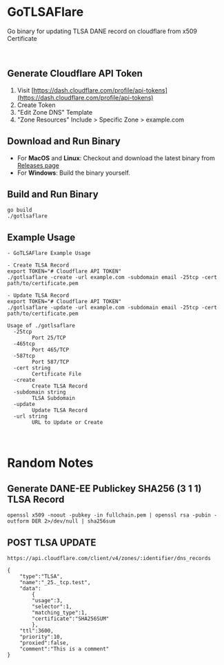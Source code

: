 # GoTLSAFlare

Go binary for updating TLSA DANE record on cloudflare from x509 Certificate

<br>

## Generate Cloudflare API Token
1. Visit [https://dash.cloudflare.com/profile/api-tokens](https://dash.cloudflare.com/profile/api-tokens)
2. Create Token
3. "Edit Zone DNS" Template
4. "Zone Resources" Include > Specific Zone > example.com

## Download and Run Binary
* For **MacOS** and **Linux**: Checkout and download the latest binary from [Releases page](https://github.com/Stenstromen/gotlsaflare/releases/latest/)
* For **Windows**: Build the binary yourself.

## Build and Run Binary
```
go build
./gotlsaflare
```

## Example Usage
```
- GoTLSAFlare Example Usage

- Create TLSA Record
export TOKEN="# Cloudflare API TOKEN"
./gotlsaflare -create -url example.com -subdomain email -25tcp -cert path/to/certificate.pem

- Update TLSA Record
export TOKEN="# Cloudflare API TOKEN"
./gotlsaflare -update -url example.com -subdomain email -25tcp -cert path/to/certificate.pem

Usage of ./gotlsaflare
  -25tcp
        Port 25/TCP
  -465tcp
        Port 465/TCP
  -587tcp
        Port 587/TCP
  -cert string
        Certificate File
  -create
        Create TLSA Record
  -subdomain string
        TLSA Subdomain
  -update
        Update TLSA Record
  -url string
        URL to Update or Create
```

<br>

# Random Notes

## Generate DANE-EE Publickey SHA256 (3 1 1) TLSA Record
```
openssl x509 -noout -pubkey -in fullchain.pem | openssl rsa -pubin -outform DER 2>/dev/null | sha256sum
```

## POST TLSA UPDATE
```
https://api.cloudflare.com/client/v4/zones/:identifier/dns_records

{
    "type":"TLSA",
    "name":"_25._tcp.test",
    "data":
        {
        "usage":3,
        "selector":1,
        "matching_type":1,
        "certificate":"SHA256SUM"
        },
    "ttl":3600,
    "priority":10,
    "proxied":false,
    "comment":"This is a comment"
}
```